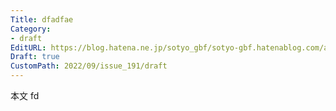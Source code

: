 ```yaml
---
Title: dfadfae
Category:
- draft
EditURL: https://blog.hatena.ne.jp/sotyo_gbf/sotyo-gbf.hatenablog.com/atom/entry/4207112889923147472
Draft: true
CustomPath: 2022/09/issue_191/draft
---
```


本文
fd
